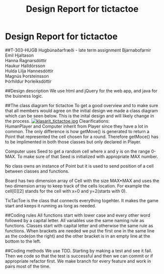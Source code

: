 ﻿---
title: Design Report for tictactoe
---

# Design Report for tictactoe

##T-303-HUGB Hugbúnaðarfræði  -  late term assignment
Bjarnabofarnir<br />
Emil Hjaltason<br />
Hanna Ragnarsdóttir<br />
Haukur Halldórsson<br />
Hulda Lilja Hannesdóttir<br />
Magnús Þorsteinsson<br />
Þórhildur Þorleiksdóttir<br />

##Design description
We use html and jQuery for the web app, and java for the buisness logic.

##The class diagram for tictactoe
To get a good overview and to make sure that all members would
agree on the initial design we made a class diagram which can
be seen below.
This is the inital design and will likely change in the process.
[![klasarit_tictactoe.jpg](https://s22.postimg.org/l8olrxc81/klasarit_tictactoe.jpg)](https://postimg.org/image/3vebd2gwt/)
Clearifications:<br />
HumanPlayer and Computer inherit from Player since they have a lot in common. The only difference is how getMove() is generated to
return a Point that represented the cell chosen for a round. Therefore getMoce() has to be implimented in both those classes but
only declared in Player.

Computer uses Seed to get a random cell where x and y is on the range 0-MAX. To make sure of that Seed is initialized with
appropriate MAX number.

No class owns an instance of Point but it is used to send position of a cell between classes and functions.

Board has two dimension array of Cell with the size MAX*MAX and uses the two dimension array to keep track of the cells location.
For example the cell[0][2] stands for the cell with x=0 and y=2(starts with 0).

TicTacToe is the class that connects everything togehter. It makes the game start and keeps it running as long as needed.

##Coding rules
All functions start with lower case and every other word followed by a capital letter.
All variables use the same naming rule as functions.
Classes start with capital letter and otherwise the same rule as functions.
When brackets are needed we put the first one in the same line as the code(on the right) and the other bracket is
in an empty line at the bottom to the left.

##Coding methods
We use TDD. Starting by making a test and see it fail. Then we code so that the test is successful and then we can commit
or if appropriate refactor first.
We make branch for every feature and work in pairs most of the time.
